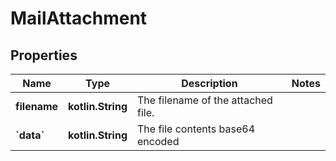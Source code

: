 
# MailAttachment

## Properties
| Name | Type | Description | Notes |
| ------------ | ------------- | ------------- | ------------- |
| **filename** | **kotlin.String** | The filename of the attached file. |  |
| **&#x60;data&#x60;** | **kotlin.String** | The file contents base64 encoded |  |



